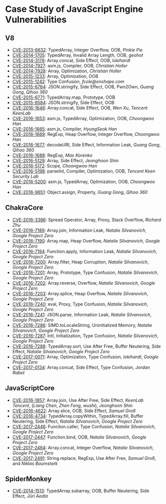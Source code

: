 # Case Study of JavaScript Engine Vulnerabilities

## V8
- [CVE-2013-6632](./v8/CVE-2013-6632.md): TypedArray, Integer Overflow, OOB, _Pinkie Pie_
- [CVE-2014-1705](./v8/CVE-2014-1705.md): TypedArray, Invalid Array Length, OOB, _geohot_
- [CVE-2014-3176](./v8/CVE-2014-3176.md): Array.concat, Side Effect, OOB, _lokihardt_
- [CVE-2014-7927](./v8/CVE-2014-7927.md): asm.js, Compiler, OOB, _Christian Holler_
- [CVE-2014-7928](./v8/CVE-2014-7928.md): Array, Optimization, _Christian Holler_
- [CVE-2015-1233](./v8/CVE-2015-1233.md): Array, Optimization, OOB
- [CVE-2015-1242](./v8/CVE-2015-1242.md): Type Confusion, _fcole@onshape.com_
- [CVE-2015-6764](./v8/CVE-2015-6764.md): JSON.stringify, Side Effect, OOB, Pwn2Own, _Guang Gong_, _Qihoo 360_
- [CVE-2015-6771](./v8/CVE-2015-6771.md): TypedArray.map, Prototype, OOB
- [CVE-2015-8584](./v8/CVE-2015-8548.md): JSON.stringify, Side Effect, OOB
- [CVE-2016-1646](./v8/CVE-2016-1646.md): Array.concat, Side Effect, OOB, _Wen Xu_, _Tencent KeenLab_
- [CVE-2016-1653](./v8/CVE-2016-1653.md): asm.js, TypedArray, Optimization, OOB, _Choongwoo Han_
- [CVE-2016-1665](./v8/CVE-2016-1665.md): asm.js, Compiler, _HyungSeok Han_
- [CVE-2016-1669](./v8/CVE-2016-1669.md): RegExp, Heap Overflow, Integer Overflow, _Choongwoo Han_
- [CVE-2016-1677](./v8/CVE-2016-1677.md): decodeURI, Side Effect, Information Leak, _Guang Gong_, _Qihoo 360_
- [CVE-2016-1688](./v8/CVE-2016-1688.md): RegExp, _Max Korenko_
- [CVE-2016-5129](./v8/CVE-2016-5129.md): Array, Side Effect, _Jeonghoon Shin_
- [CVE-2016-5172](./v8/CVE-2016-5172.md): Scope, _Choongwoo Han_
- [CVE-2016-5198](./v8/CVE-2016-5198.md): parseInt, Compiler, Optimization, OOB, _Tencent Keen Security Lab_
- [CVE-2016-5200](./v8/CVE-2016-5200.md): asm.js, TypedArray, Optimization, OOB, _Choongwoo Han_
- [CVE-2016-9651](./v8/CVE-2016-9651.md): Object.assign, Property, _Guang Gong_, _Qihoo 360_

## ChakraCore
- [CVE-2016-3386](./chakra/CVE-2016-3386.md): Spread Operator, Array, Proxy, Stack Overflow, _Richard Zhu_
- [CVE-2016-7189](./chakra/CVE-2016-7189.md): Array.join, Information Leak, _Natalie Silvanovich_, _Google Project Zero_
- [CVE-2016-7190](./chakra/CVE-2016-7190.md): Array.map, Heap Overflow, _Natalie Silvanovich_, _Google Project Zero_
- [CVE-2016-7194](./chakra/CVE-2016-7194.md): Function.apply, Information Leak, _Natalie Silvanovich_, _Google Project Zero_
- [CVE-2016-7200](./chakra/CVE-2016-7200.md): Array.filter, Heap Corruption, _Natalie Silvanovich_, _Google Project Zero_
- [CVE-2016-7201](./chakra/CVE-2016-7201.md): Array, Prototype, Type Confusion, _Natalie Silvanovich_, _Google Project Zero_
- [CVE-2016-7202](./chakra/CVE-2016-7202.md): Array.reverse, Overflow, _Natalie Silvanovich_, _Google Project Zero_
- [CVE-2016-7203](./chakra/CVE-2016-7203.md): Array.splice, Heap Overflow, _Natalie Silvanovich_, _Google Project Zero_
- [CVE-2016-7240](./chakra/CVE-2016-7240.md): eval, Proxy, Type Confusion, _Natalie Silvanovich_, _Google Project Zero_
- [CVE-2016-7241](./chakra/CVE-2016-7241.md): JSON.parse, Information Leak, _Natalie Silvanovich_, _Google Project Zero_
- [CVE-2016-7286](./chakra/CVE-2016-7286.md): SIMD.toLocaleString, Uninitialized Memory, _Natalie Silvanovich_, _Google Project Zero_
- [CVE-2016-7287](./chakra/CVE-2016-7287.md): Intl, Initialization, Type Confusion, _Natalie Silvanovich_, _Google Project Zero_
- [CVE-2016-7288](./chakra/CVE-2016-7288.md): TypedArray.sort, Use After Free, Buffer Neutering, Side Effect, _Natalie Silvanovich_, _Google Project Zero_
- [CVE-2017-0071](./chakra/CVE-2017-0071.md): Array, Optimization, Type Confusion, _lokihardt_, _Google Project Zero_
- [CVE-2017-0134](./chakra/CVE-2017-0134.md): Array.concat, Side Effect, Type Confusion, _Jordan Rabet_

## JavaScriptCore
- [CVE-2016-1857](./jsc/CVE-2016-1857.md): Array.join, Use After Free, Side Effect, _KeenLab Tencent_, (_Liang Chen_, _Zhen Feng_, _wushi_), _Jeonghoon Shin_
- [CVE-2016-4622](./jsc/CVE-2016-4622.md): Array.slice, OOB, Side Effect, _Samuel Groß_
- [CVE-2016-4734](./jsc/CVE-2016-4734.md): TypedArray.copyWithin, TypedArray.fill, Buffer Neutering, Side Effect, _Natalie Silvanovich_, _Google Project Zero_
- [CVE-2017-2446](./jsc/CVE-2017-2446.md): Funciton.caller, Type Confusion, _Natalie Silvanovich_, _Google Project Zero_
- [CVE-2017-2447](./jsc/CVE-2017-2447.md): Function.bind, OOB, _Natalie Silvanovich_, _Google Project Zero_
- [CVE-2017-2464](./jsc/CVE-2017-2464.md): Array.concat, Integer Overflow, _Natalie Silvanovich_, _Google Project Zero_
- [CVE-2017-2491](./jsc/CVE-2017-2491.md): String.replace, RegExp, Use After Free, _Samuel Groß_, and _Niklas Baumstark_

## SpiderMonkey
- [CVE-2014-1513](./spidermonkey/CVE-2014-1513.md): TypedArray.subarray, OOB, Buffer Neutering, Side Effect, _Jüri Aedla_
